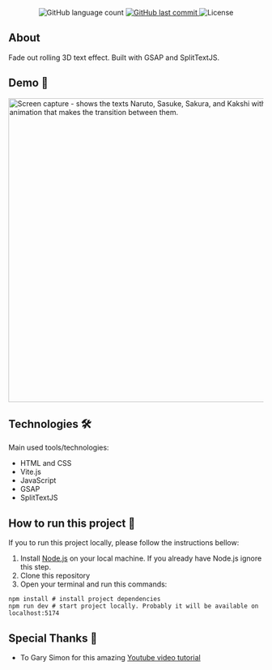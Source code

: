 <p align="center">
  <img alt="GitHub language count" src="https://img.shields.io/github/languages/count/leowndev/3D-rolling-text-effect?color=%2304D361">

  <a href="https://github.com/leowndev/3D-rolling-text-effect/commits/main">
    <img alt="GitHub last commit" src="https://img.shields.io/github/last-commit/leowndev/3D-rolling-text-effect">
  </a>

  <img alt="License" src="https://img.shields.io/badge/license-MIT-brightgreen">
  </a>
</p>

## About 

Fade out rolling 3D text effect. Built with GSAP and SplitTextJS.

## Demo 👀

<img 
    style="width: 600px;"
    src="https://github.com/leowndev/3D-rolling-text-effect/assets/150629438/f370fc7e-7cf8-482d-b31d-99cc0e10e7a1" 
    alt="Screen capture - shows the texts Naruto, Sasuke, Sakura, and Kakshi with a rolling animation that makes the transition between them."></img>

## Technologies 🛠️

Main used tools/technologies:

- HTML and CSS
- Vite.js
- JavaScript
- GSAP
- SplitTextJS
    

## How to run this project 🏃

If you to run this project locally, please follow the instructions bellow:

1. Install [Node.js](https://nodejs.org/en) on your local machine. If you already have Node.js ignore this step.
2. Clone this repository
3. Open your terminal and run this commands:

```shell
npm install # install project dependencies
npm run dev # start project locally. Probably it will be available on localhost:5174
```

## Special Thanks 🙏

-  To Gary Simon for this amazing [Youtube video tutorial](https://www.youtube.com/watch?v=sOschfDqXH8)
